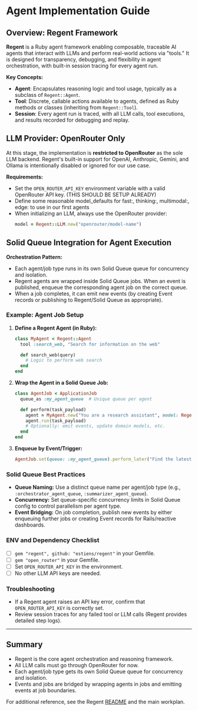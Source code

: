 # Agent Implementation Guide

## Overview: Regent Framework

**Regent** is a Ruby agent framework enabling composable, traceable AI agents that interact with LLMs and perform real-world actions via "tools." It is designed for transparency, debugging, and flexibility in agent orchestration, with built-in session tracing for every agent run.

**Key Concepts:**
- **Agent**: Encapsulates reasoning logic and tool usage, typically as a subclass of `Regent::Agent`.
- **Tool**: Discrete, callable actions available to agents, defined as Ruby methods or classes (inheriting from `Regent::Tool`).
- **Session**: Every agent run is traced, with all LLM calls, tool executions, and results recorded for debugging and replay.

## LLM Provider: OpenRouter Only

At this stage, the implementation is **restricted to OpenRouter** as the sole LLM backend. Regent's built-in support for OpenAI, Anthropic, Gemini, and Ollama is intentionally disabled or ignored for our use case.

**Requirements:**
- Set the `OPEN_ROUTER_API_KEY` environment variable with a valid OpenRouter API key. (THIS SHOULD BE SETUP ALREADY)
- Define some reasonable model_defaults for fast:, thinking:, multimodal:, edge: to use in our first agents
- When initializing an LLM, always use the OpenRouter provider:
  ```ruby
  model = Regent::LLM.new("openrouter/model-name")
  ```

## Solid Queue Integration for Agent Execution

**Orchestration Pattern:**
- Each agent/job type runs in its own Solid Queue queue for concurrency and isolation.
- Regent agents are wrapped inside Solid Queue jobs. When an event is published, enqueue the corresponding agent job on the correct queue.
- When a job completes, it can emit new events (by creating Event records or publishing to Regent/Solid Queue as appropriate).

### Example: Agent Job Setup

1. **Define a Regent Agent (in Ruby):**
    ```ruby
    class MyAgent < Regent::Agent
      tool :search_web, "Search for information on the web"

      def search_web(query)
        # Logic to perform web search
      end
    end
    ```

2. **Wrap the Agent in a Solid Queue Job:**
    ```ruby
    class AgentJob < ApplicationJob
      queue_as :my_agent_queue  # Unique queue per agent

      def perform(task_payload)
        agent = MyAgent.new("You are a research assistant", model: Regent::LLM.new("openrouter/your-model"))
        agent.run(task_payload)
        # Optionally: emit events, update domain models, etc.
      end
    end
    ```

3. **Enqueue by Event/Trigger:**
    ```ruby
    AgentJob.set(queue: :my_agent_queue).perform_later("Find the latest weather for Tokyo")
    ```

### Solid Queue Best Practices
- **Queue Naming:** Use a distinct queue name per agent/job type (e.g., `:orchestrator_agent_queue`, `:summarizer_agent_queue`).
- **Concurrency:** Set queue-specific concurrency limits in Solid Queue config to control parallelism per agent type.
- **Event Bridging:** On job completion, publish new events by either enqueuing further jobs or creating Event records for Rails/reactive dashboards.

### ENV and Dependency Checklist

- [ ] `gem "regent", github: "estiens/regent"` in your Gemfile.
- [ ] `gem "open_router"` in your Gemfile.
- [ ] Set `OPEN_ROUTER_API_KEY` in the environment.
- [ ] No other LLM API keys are needed.

### Troubleshooting

- If a Regent agent raises an API key error, confirm that `OPEN_ROUTER_API_KEY` is correctly set.
- Review session traces for any failed tool or LLM calls (Regent provides detailed step logs).

---

## Summary

- Regent is the core agent orchestration and reasoning framework.
- All LLM calls must go through OpenRouter for now.
- Each agent/job type gets its own Solid Queue queue for concurrency and isolation.
- Events and jobs are bridged by wrapping agents in jobs and emitting events at job boundaries.

For additional reference, see the Regent [README](../regent/README.md) and the main workplan.